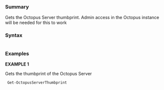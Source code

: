 ﻿### Summary

Gets the Octopus Server thumbprint. Admin access in the Octopus instance will be needed for this to work
### Syntax
``` powershell

``` 

### Examples 

**EXAMPLE 1**

Gets the thumbprint of the Octopus Server

``` powershell 
 Get-OctopusServerThumbprint
``` 

